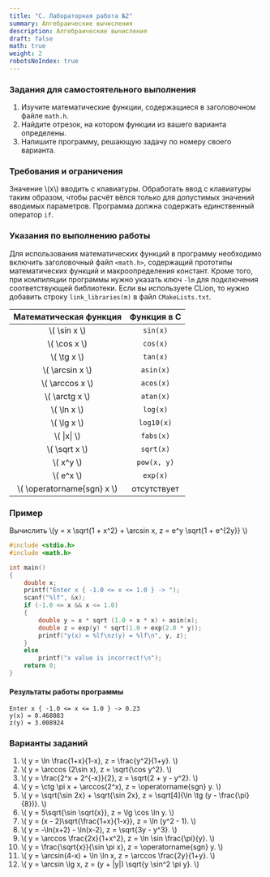 ```yaml
---
title: "C. Лабораторная работа №2"
summary: Алгебраические вычисления
description: Алгебраические вычисления
draft: false
math: true
weight: 2
robotsNoIndex: true
---
```


### Задания для самостоятельного выполнения

1. Изучите математические функции, содержащиеся в заголовочном файле `math.h`.
2. Найдите отрезок, на котором функции из вашего варианта определены.
3. Напишите программу, решающую задачу по номеру своего варианта.


### Требования и ограничения

Значение \\(x\\) вводить с клавиатуры. Обработать ввод с клавиатуры таким образом, чтобы расчёт вёлся только для допустимых значений вводимых параметров. Программа должна содержать единственный оператор `if`.

### Указания по выполнению работы

Для использования математических функций в программу необходимо включить заголовочный файл `<math.h>`, содержащий прототипы математических функций и макроопределения констант. Кроме того, при компиляции программы нужно указать ключ `-lm` для подключения соответствующей библиотеки. Если вы используете CLion, то нужно добавить строку `link_libraries(m)` в файл `CMakeLists.txt`.


| Математическая функция | Функция в C |
|     :-----------:      | :---------: |
| \\( \sin x \\)         |  `sin(x)`   |
| \\( \cos x \\)         |  `cos(x)`   |
| \\( \tg x \\)          |  `tan(x)`   |
| \\( \arcsin x \\)      |  `asin(x)`  |
| \\( \arccos x \\)      |  `acos(x)`  |
| \\( \arctg x \\)       |  `atan(x)`  |
| \\( \ln x \\)          |  `log(x)`   |
| \\( \lg x \\)          |  `log10(x)` |
| \\( \|x\| \\)          |  `fabs(x)`  |
| \\( \sqrt x \\)        |  `sqrt(x)`  |
| \\( x^y \\)            | `pow(x, y)` |
| \\( e^x \\)            |  `exp(x)`   |
| \\( \operatorname{sgn} x \\) | отсутствует |

### Пример

Вычислить \\(y = x \sqrt{1 + x^2} + \arcsin x, z = e^y \sqrt{1 + e^{2y}} \\)

```c
#include <stdio.h>
#include <math.h>

int main()
{
    double x;
    printf("Enter x { -1.0 <= x <= 1.0 } -> ");
    scanf("%lf", &x);
    if (-1.0 <= x && x <= 1.0)
    {
        double y = x * sqrt (1.0 + x * x) + asin(x);
        double z = exp(y) * sqrt(1.0 + exp(2.0 * y));
        printf("y(x) = %lf\nz(y) = %lf\n", y, z);
    }
    else
        printf("x value is incorrect!\n");
    return 0;
}
```

#### Результаты работы программы
```text
Enter x { -1.0 <= x <= 1.0 } -> 0.23
y(x) = 0.468083
z(y) = 3.008924
```

### Варианты заданий

1. \\( y = \ln \frac{1+x}{1-x}, z = \frac{y^2}{1+y}. \\)
2. \\( y = \arccos (2\sin x), z = \sqrt{\cos y^2}. \\)
3. \\( y = \frac{2^x + 2^{-x}}{2}, z = \sqrt{2 + y - y^2}. \\)
4. \\( y = \ctg \pi x + \arccos(2^x), z = \operatorname{sgn} y. \\)
5. \\( y = \sqrt{\sin 2x} + \sqrt{\sin 2x}, z = \sqrt[4]{\ln \tg (y - \frac{\pi}{8})}. \\)
6. \\( y = 5\sqrt{\sin \sqrt{x}}, z = \lg \cos \ln y. \\)
7. \\( y = (x - 2)\sqrt{\frac{1+x}{1-x}}, z = \ln (y^2 - 1). \\)
8. \\( y = -\ln(x+2) - \ln(x-2), z = \sqrt{3y - y^3}. \\)
9. \\( y = \arccos \frac{2x}{1+x^2}, z = \ln \sin \frac{\pi}{y}. \\)
10. \\( y = \frac{\sqrt{x}}{\sin \pi x}, z = \operatorname{sgn} y. \\)
11. \\( y = \arcsin(4-x) + \ln \ln x, z = \arccos \frac{2y}{1+y}. \\)
12. \\( y = \arcsin \lg x, z = (y + |y|) \sqrt{y \sin^2 \pi y}. \\)

